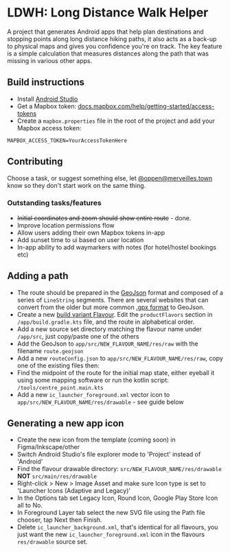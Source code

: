 # LDWH: Long Distance Walk Helper

A project that generates Android apps that help plan destinations and stopping points along long distance hiking paths, it also acts as a back-up to physical maps and gives you confidence you're on track. The key feature is a simple calculation that measures distances along the path that was missing in various other apps. 

## Build instructions

* Install [Android Studio](https://developer.android.com/studio)
* Get a Mapbox token: [docs.mapbox.com/help/getting-started/access-tokens](https://docs.mapbox.com/help/getting-started/access-tokens/)
* Create a `mapbox.properties` file in the root of the project and add your Mapbox access token:
```
MAPBOX_ACCESS_TOKEN=YourAccessTokenHere
```

## Contributing

Choose a task, or suggest something else, let [@oppen@merveilles.town](https://merveilles.town/@oppen) know so they don't start work on the same thing.

### Outstanding tasks/features
* <strike>Initial coordinates and zoom should show entire route</strike> - done.
* Improve location permissions flow
* Allow users adding their own Mapbox tokens in-app 
* Add sunset time to ui based on user location
* In-app ability to add waymarkers with notes (for hotel/hostel bookings etc)

## Adding a path
* The route should be prepared in the [GeoJson](https://geojson.org/) format and composed of a series of `LineString` segments. There are several websites that can convert from the older but more common [.gpx format](https://en.wikipedia.org/wiki/GPS_Exchange_Format) to GeoJson. 
* Create a new [build variant Flavour](https://developer.android.com/build/build-variants). Edit the `productFlavors` section in `/app/build.gradle.kts` file, and the route in alphabetical order.
* Add a new source set directory matching the flavour name under `/app/src`, just copy/paste one of the others
* Add the GeoJson to `app/src/NEW_FLAVOUR_NAME/res/raw` with the filename `route.geojson` 
* Add a new `routeConfig.json` to `app/src/NEW_FLAVOUR_NAME/res/raw`, copy one of the existing files then:
* Find the midpoint of the route for the initial map state, either eyeball it using some mapping software or run the kotlin script: `/tools/centre_point.main.kts`
* Add a new `ic_launcher_foreground.xml` vector icon to `app/src/NEW_FLAVOUR_NAME/res/drawable` - see guide below

## Generating a new app icon
* Create the new icon from the template (coming soon) in Figma/Inkscape/other
* Switch Android Studio's file explorer mode to 'Project' instead of 'Android'
* Find the flavour drawable directory: `src/NEW_FLAVOUR_NAME/res/drawable` **NOT** `src/main/res/drawable`
* Right-click > New > Image Asset and make sure Icon type is set to 'Launcher Icons (Adaptive and Legacy)'
* In the Options tab set Legacy Icon, Round Icon, Google Play Store Icon all to No.
* In Foreground Layer tab select the new SVG file using the Path file chooser, tap Next then Finish.
* Delete `ic_launcher_background.xml`, that's identical for all flavours, you just want the new `ic_launcher_foreground.xml` icon in the flavours `res/drawable` source set.
